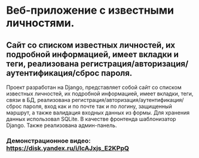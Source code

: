 # Веб-приложение с известными личностями. 
## Cайт со списком известных личностей, их подробной информацией, имеет вкладки и теги, реализована регистрация/авторизация/аутентификация/сброс пароля.
Проект разработан на Django, представляет собой сайт со списком известных личностей, их подробной информацией, имеет вкладки, теги, связи в БД, реализована регистрация/авторизация/аутентификация/сброс пароля, вход как и по почте так и по логину, защищенный маршрут, а также валидация входных данных из формы. Для хранения данных использовал SQLite. В качестве фронтенда шаблонизатор Django. Также реализована админ-панель.
### Демонстрационное видео: https://disk.yandex.ru/i/IcAJxjs_E2KPpQ
